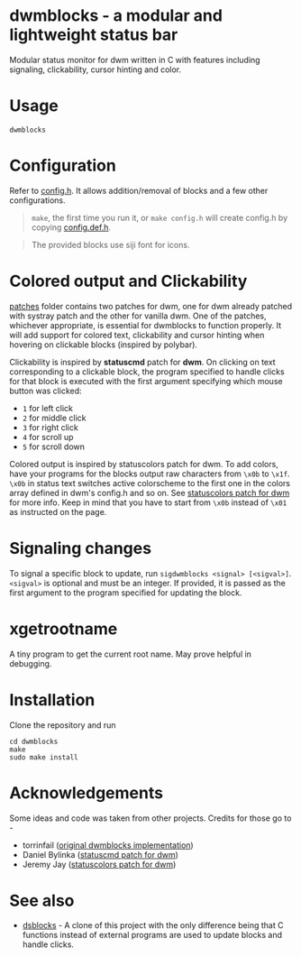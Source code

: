 # dwmblocks - a modular and lightweight status bar

Modular status monitor for dwm written in C with features including
signaling, clickability, cursor hinting and color.

# Usage

`dwmblocks`

# Configuration

Refer to [config.h](config.def.h). It allows addition/removal of blocks and a
few other configurations.

> `make`, the first time you run it, or `make config.h` will create config.h by
> copying [config.def.h](config.def.h).

> The provided blocks use siji font for icons.

# Colored output and Clickability

[patches](patches) folder contains two patches for dwm, one for dwm already
patched with systray patch and the other for vanilla dwm. One of the patches,
whichever appropriate, is essential for dwmblocks to function properly. It will
add support for colored text, clickability and cursor hinting when hovering on
clickable blocks (inspired by polybar).

Clickability is inspired by **statuscmd** patch for **dwm**. On clicking on text corresponding to a clickable block, the program specified to handle clicks for that block is executed with the first argument specifying which mouse button was clicked:

- `1` for left click
- `2` for middle click
- `3` for right click
- `4` for scroll up
- `5` for scroll down

Colored output is inspired by statuscolors patch for dwm. To add colors, have
your programs for the blocks output raw characters from `\x0b` to `\x1f`. `\x0b`
in status text switches active colorscheme to the first one in the colors array
defined in dwm's config.h and so on. See
[statuscolors patch for dwm](https://dwm.suckless.org/patches/statuscolors/)
for more info. Keep in mind that you have to start from `\x0b` instead of `\x01`
as instructed on the page.

# Signaling changes

To signal a specific block to update, run `sigdwmblocks <signal> [<sigval>]`.
`<sigval>` is optional and must be an integer. If provided, it is passed as the
first argument to the program specified for updating the block.

# xgetrootname

A tiny program to get the current root name. May prove helpful in debugging.

# Installation

Clone the repository and run

```
cd dwmblocks
make
sudo make install
```

# Acknowledgements

Some ideas and code was taken from other projects. Credits for those go to -

- torrinfail ([original dwmblocks implementation](https://github.com/torrinfail/dwmblocks))
- Daniel Bylinka ([statuscmd patch for dwm](https://dwm.suckless.org/patches/statuscmd/))
- Jeremy Jay ([statuscolors patch for dwm](https://dwm.suckless.org/patches/statuscolors/))

# See also

- [dsblocks](https://github.com/ashish-yadav11/dsblocks) - A clone of this
  project with the only difference being that C functions instead of external
  programs are used to update blocks and handle clicks.
